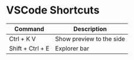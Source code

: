 # VSCode Shortcuts


| Command          | Description |
| -----------      | ----------- |
| Ctrl + K V       | Show preview to the side |
| Shift + Ctrl + E | Explorer bar |
